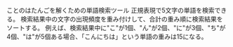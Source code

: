 ことのはたんごを解くための単語検索ツール
正規表現で5文字の単語を検索できる。
検索結果中の文字の出現頻度を重み付けして、合計の重み順に検索結果をソートする。
例えば、検索結果中に"こ"が1個、"ん"が2個、"に"が3個、"ち"が4個、"は"が5個ある場合、「こんにちは」という単語の重みは15になる。

